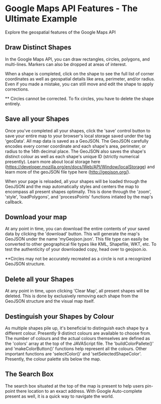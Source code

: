 # Google Maps API Features - The Ultimate Example
Explore the geospatial features of the Google Maps API

## Draw Distinct Shapes
In the Google Maps API, you can draw rectangles, circles, polygons, and multi-lines. Markers can also be dropped at areas of interest.

When a shape is completed, click on the shape to see the full list of corner coordinates as well as geospatial details like area, perimeter, and/or radius. Even if you made a mistake, you can still move and edit the shape to apply corrections. 

** Circles cannot be corrected. To fix circles, you have to delete the shape entirely.

## Save all your Shapes
Once you've completed all your shapes, click the 'save' control button to save your entire map to your browser's local storage saved under the tag 'geoData'. All map data is saved as a GeoJSON. The GeoJSON carefully encodes every corner coordinate and each shape's area, perimeter, or radius to the 14th decimal place. The GeoJSON also saves the shape's distinct colour as well as each shape's unique ID (strictly numerical presently). Learn more about local storage here (https://developer.mozilla.org/en/docs/Web/API/Window/localStorage) and learn more of the geoJSON file type here (http://geojson.org/). 

When your page is reloaded, all your shapes will be loaded through the GeoJSON and the map automatically styles and centers the map to encompass all present shapes optimally. This is done through the 'zoom', 'style', 'loadPolygons', and 'processPoints' functions intiated by the map's callback.

## Download your map
At any point in time, you can download the entire contents of your saved data by clicking the 'download' button. This will generate the map's GeoJSON under the name 'myGeojson.json'. This file type can easily be converted to other geographical file types like KML, Shapefile, WKT, etc. To test the authenticity of your downloaded copy, head over to geojson.io.

**Circles may not be accurately recreated as a circle is not a recognized GeoJSON structure.

## Delete all your Shapes
At any point in time, upon clicking 'Clear Map', all present shapes will be deleted. This is done by exclusively removing each shape from the GeoJSON structure and the visual map itself.

## Destinguish your Shapes by Colour
As multiple shapes pile up, it's beneficial to distinguish each shape by a different colour. Presently 9 distinct colours are available to choose from. The number of colours and the actual colours themselves are defined as the 'colors' array at the top of the JAVAScript file. The 'buildColorPallete()' and 'makeColorButton()' functions help represent all the colours. Other important functions are 'selectColor()' and 'setSelectedShapeColor'. Presently, the colour palette sits below the map.

## The Search Box
The search box situated at the top of the map is present to help users pin-point there location to an exact address. With Google Auto-complete present as well, it is a quick way to navigate the world.

